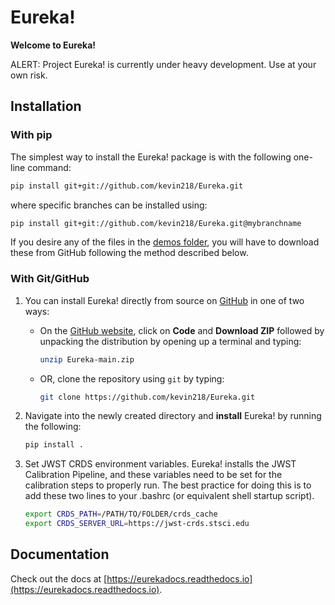 # Eureka!

**Welcome to Eureka!**

ALERT: Project Eureka! is currently under heavy development. Use at your own risk.

## Installation

### With pip

The simplest way to install the Eureka! package is with the following one-line command:

```bash
pip install git+git://github.com/kevin218/Eureka.git
```

where specific branches can be installed using:

```bash
pip install git+git://github.com/kevin218/Eureka.git@mybranchname
```

If you desire any of the files in the [demos folder](https://github.com/kevin218/Eureka/tree/main/demos), you will have to download these from
GitHub following the method described below.

### With Git/GitHub

1. You can install Eureka! directly from source on [GitHub](http://github.com/kevin218/Eureka) in one of two ways:
	- On the [GitHub website](http://github.com/kevin218/Eureka), click on **Code** and **Download ZIP** followed by unpacking the distribution by opening up a terminal and typing:

		```bash
		unzip Eureka-main.zip
		```

	- OR, clone the repository using ``git`` by typing:

		```bash
		git clone https://github.com/kevin218/Eureka.git
		```

2. Navigate into the newly created directory and **install** Eureka! by running the following:

	```bash
	pip install .
	```

3. Set JWST CRDS environment variables. Eureka! installs the JWST Calibration Pipeline, and these variables need to be set for the calibration steps to properly run. The best practice for doing this is to add these two lines to your .bashrc (or equivalent shell startup script).

	```bash
	export CRDS_PATH=/PATH/TO/FOLDER/crds_cache	
	export CRDS_SERVER_URL=https://jwst-crds.stsci.edu
	```

## Documentation

Check out the docs at [https://eurekadocs.readthedocs.io](https://eurekadocs.readthedocs.io).
